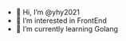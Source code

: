 - 👋 Hi, I’m @yhy2021
- 👀 I’m interested in FrontEnd
- 🌱 I’m currently learning Golang

<!---
yhy2021/yhy2021 is a ✨ special ✨ repository because its `README.md` (this file) appears on your GitHub profile.
You can click the Preview link to take a look at your changes.
--->
